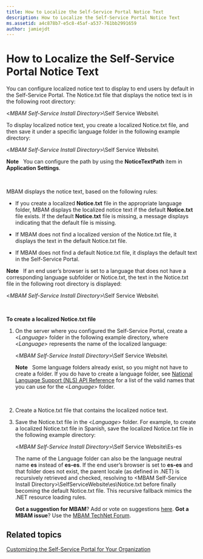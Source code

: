 ```yaml
---
title: How to Localize the Self-Service Portal Notice Text
description: How to Localize the Self-Service Portal Notice Text
ms.assetid: a4c878b7-e5c8-45af-a537-761bb2991659
author: jamiejdt
---
```


# How to Localize the Self-Service Portal Notice Text


You can configure localized notice text to display to end users by default in the Self-Service Portal. The Notice.txt file that displays the notice text is in the following root directory:

&lt;*MBAM Self-Service Install Directory*&gt;\\Self Service Website\\

To display localized notice text, you create a localized Notice.txt file, and then save it under a specific language folder in the following example directory:

&lt;*MBAM Self-Service Install Directory*&gt;\\Self Service Website\\

**Note**  
You can configure the path by using the **NoticeTextPath** item in **Application Settings**.

 

MBAM displays the notice text, based on the following rules:

-   If you create a localized **Notice.txt** file in the appropriate language folder, MBAM displays the localized notice text if the default **Notice.txt** file exists. If the default **Notice.txt** file is missing, a message displays indicating that the default file is missing.

-   If MBAM does not find a localized version of the Notice.txt file, it displays the text in the default Notice.txt file.

-   If MBAM does not find a default Notice.txt file, it displays the default text in the Self-Service Portal.

**Note**  
If an end user’s browser is set to a language that does not have a corresponding language subfolder or Notice.txt, the text in the Notice.txt file in the following root directory is displayed:

&lt;*MBAM Self-Service Install Directory*&gt;\\Self Service Website\\

 

**To create a localized Notice.txt file**

1.  On the server where you configured the Self-Service Portal, create a &lt;*Language*&gt; folder in the following example directory, where &lt;*Language*&gt; represents the name of the localized language:

    &lt;*MBAM Self-Service Install Directory*&gt;\\Self Service Website\\

    **Note**  
    Some language folders already exist, so you might not have to create a folder. If you do have to create a language folder, see [National Language Support (NLS) API Reference](http://go.microsoft.com/fwlink/?LinkId=317947) for a list of the valid names that you can use for the &lt;*Language*&gt; folder.

     

2.  Create a Notice.txt file that contains the localized notice text.

3.  Save the Notice.txt file in the &lt;*Language*&gt; folder. For example, to create a localized Notice.txt file in Spanish, save the localized Notice.txt file in the following example directory:

    &lt;*MBAM Self-Service Install Directory*&gt;\\Self Service Website\\Es-es

    The name of the Language folder can also be the language neutral name **es** instead of **es-es**. If the end user’s browser is set to **es-es** and that folder does not exist, the parent locale (as defined in .NET) is recursively retrieved and checked, resolving to &lt;MBAM Self-Service Install Directory&gt;\\SelfServiceWebsite\\es\\Notice.txt before finally becoming the default Notice.txt file. This recursive fallback mimics the .NET resource loading rules.

    **Got a suggestion for MBAM**? Add or vote on suggestions [here](http://mbam.uservoice.com/forums/268571-microsoft-bitlocker-administration-and-monitoring). **Got a MBAM issue**? Use the [MBAM TechNet Forum](https://social.technet.microsoft.com/Forums/home?forum=mdopmbam).

## Related topics


[Customizing the Self-Service Portal for Your Organization](customizing-the-self-service-portal-for-your-organization.md)

 

 





